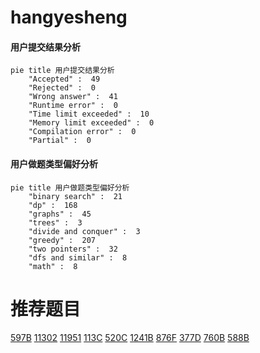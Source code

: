 # hangyesheng

<!-- tabs:start -->



#### **用户提交结果分析**

```mermaid
pie title 用户提交结果分析
    "Accepted" :  49
    "Rejected" :  0
    "Wrong answer" :  41
    "Runtime error" :  0
    "Time limit exceeded" :  10
    "Memory limit exceeded" :  0
    "Compilation error" :  0
    "Partial" :  0
```

#### **用户做题类型偏好分析**

```mermaid
pie title 用户做题类型偏好分析
    "binary search" :  21
    "dp" :  168
    "graphs" :  45
    "trees" :  3
    "divide and conquer" :  3
    "greedy" :  207
    "two pointers" :  32
    "dfs and similar" :  8
    "math" :  8
```



<!-- tabs:end -->
# 推荐题目
[597B](https://codeforces.com/contest/597/problem/B)
[11302](https://codeforces.com/contest/1130/problem/2)
[11951](https://codeforces.com/contest/1195/problem/1)
[113C](https://codeforces.com/contest/113/problem/C)
[520C](https://codeforces.com/contest/520/problem/C)
[1241B](https://codeforces.com/contest/1241/problem/B)
[876F](https://codeforces.com/contest/876/problem/F)
[377D](https://codeforces.com/contest/377/problem/D)
[760B](https://codeforces.com/contest/760/problem/B)
[588B](https://codeforces.com/contest/588/problem/B)
